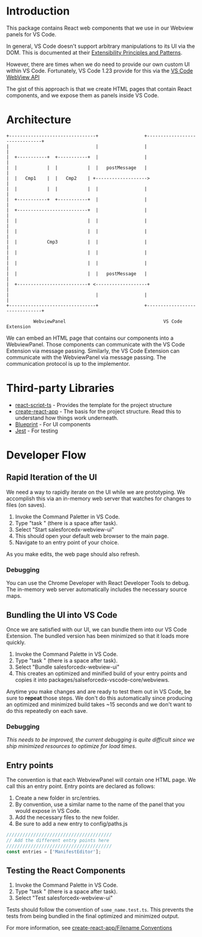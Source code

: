 # Introduction

This package contains React web components that we use in our Webview panels for
VS Code. 

In general, VS Code doesn't support arbitrary manipulations to its UI via the
DOM. This is documented at their [Extensibility Principles and
Patterns](https://code.visualstudio.com/docs/extensionAPI/patterns-and-principles#_extensibility-api).

However, there are times when we do need to provide our own custom UI within VS
Code. Fortunately, VS Code 1.23 provide for this via the [VS Code WebView
API](https://code.visualstudio.com/docs/extensions/webview)

The gist of this approach is that we create HTML pages that contain React
components, and we expose them as panels inside VS Code.

# Architecture

```
+--------------------------------+                 +-------------------------------+
|                                |                 |                               |
|  +-----------+  +-----------+  |                 |                               |
|  |           |  |           |  |   postMessage   |                               |
|  |   Cmp1    |  |   Cmp2    | +------------------->                              |
|  |           |  |           |  |                 |                               |
|  +-----------+  +-----------+  |                 |                               |
|  +--------------------------+  |                 |                               |
|  |                          |  |                 |                               |
|  |                          |  |                 |                               |
|  |           Cmp3           |  |                 |                               |
|  |                          |  |                 |                               |
|  |                          |  |                 |                               |
|  |                          |  |   postMessage   |                               |
|  +--------------------------+ <-------------------+                              |
|                                |                 |                               |
+--------------------------------+                 +-------------------------------+

          WebviewPanel                                    VS Code Extension
```

We can embed an HTML page that contains our components into a WebviewPanel.
Those components can communicate with the VS Code Extension via message passing.
Similarly, the VS Code Extension can communicate with the WebviewPanel via
message passing. The communication protocol is up to the implementor. 

# Third-party Libraries

* [react-script-ts](https://github.com/wmonk/create-react-app-typescript) - Provides the template for the project structure
* [create-react-app](https://github.com/facebook/create-react-app) - The basis for the project structure. Read this to understand how things work underneath.
* [Blueprint](http://blueprintjs.com/docs/v2/) - For UI components
* [Jest](https://facebook.github.io/jest/) - For testing

# Developer Flow

## Rapid Iteration of the UI

We need a way to rapidly iterate on the UI while we are prototyping. We
accomplish this via an in-memory web server that watches for changes to files
(on saves).

1. Invoke the Command Paletter in VS Code.
1. Type "task " (there is a space after task).
1. Select "Start salesforcedx-webview-ui"
1. This should open your default web browser to the main page.
1. Navigate to an entry point of your choice.

As you make edits, the web page should also refresh.

### Debugging

You can use the Chrome Developer with React Developer Tools to debug.
The in-memory web server automatically includes the necessary source maps.

## Bundling the UI into VS Code

Once we are satisfied with our UI, we can bundle them into our VS Code
Extension. The bundled version has been minimized so that it loads more quickly.

1. Invoke the Command Palette in VS Code.
1. Type "task " (there is a space after task).
1. Select "Bundle salesforcedx-webview-ui"
1. This creates an optimized and minified build of your entry points and copies
   it into packages/salseforcedx-vscode-core/webviews.

Anytime you make changes and are ready to test them out in VS Code, be sure to
**repeat** those steps. We don't do this automatically since producing an
optimized and minimized build takes \~15 seconds and we don't want to do this
repeatedly on each save.


### Debugging

_This needs to be improved, the current debugging is quite difficult since we
ship minimized resources to optimize for load times_.

## Entry points

The convention is that each WebviewPanel will contain one HTML page. We call
this an entry point. Entry points are declared as follows:

1. Create a new folder in src/entries.
1. By convention, use a similar name to the name of the panel that you would expose in VS Code.
1. Add the necessary files to the new folder.
1. Be sure to add a new entry to config/paths.js

```javascript
///////////////////////////////////////
// Add the different entry points here
///////////////////////////////////////
const entries = ['ManifestEditor'];
```

## Testing the React Components

1. Invoke the Command Palette in VS Code.
1. Type "task " (there is a space after task).
1. Select "Test salesforcedx-webview-ui"

Tests should follow the convention of `some_name.test.ts`. This prevents the
tests from being bundled in the final optimized and minimized output.

For more information, see [create-react-app/Filename Conventions](https://github.com/facebook/create-react-app/blob/master/packages/react-scripts/template/README.md#filename-conventions)